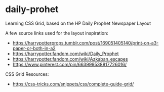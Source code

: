 # daily-prohet
Learning CSS Grid, based on the HP Daily Prophet Newspaper Layout

A few source links used for the layout inspiration:
- https://harrypotterprops.tumblr.com/post/169051405140/print-on-a3-paper-or-both-in-a2
- https://harrypotter.fandom.com/wiki/Daily_Prophet
- https://harrypotter.fandom.com/wiki/Azkaban_escapes
- https://www.pinterest.com/pin/663999538817726016/

CSS Grid Resources:
- https://css-tricks.com/snippets/css/complete-guide-grid/
